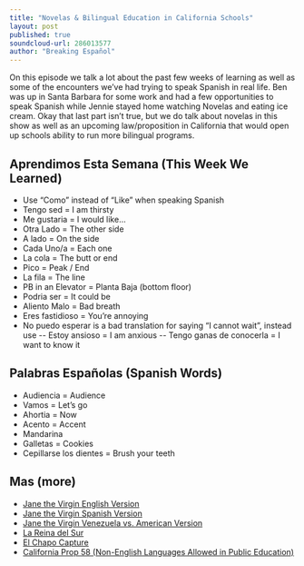 ```yaml
---
title: "Novelas & Bilingual Education in California Schools"
layout: post
published: true
soundcloud-url: 286013577
author: "Breaking Español"
---
```

On this episode we talk a lot about the past few weeks of learning as well as some of the encounters we’ve had trying to speak Spanish in real life. Ben was up in Santa Barbara for some work and had a few opportunities to speak Spanish while Jennie stayed home watching Novelas and eating ice cream. Okay that last part isn’t true, but we do talk about novelas in this show as well as an upcoming law/proposition in California that would open up schools ability to run more bilingual programs.

## Aprendimos Esta Semana (This Week We Learned)
- Use “Como” instead of “Like” when speaking Spanish
- Tengo sed = I am thirsty
- Me gustaria = I would like...
- Otra Lado = The other side
- A lado = On the side
- Cada Uno/a = Each one
- La cola = The butt or end
- Pico = Peak / End
- La fila = The line
- PB in an Elevator = Planta Baja (bottom floor)
- Podria ser = It could be
- Aliento Malo = Bad breath
- Eres fastidioso = You’re annoying
- No puedo esperar is a bad translation for saying “I cannot wait”, instead use
-- Estoy ansioso = I am anxious
-- Tengo ganas de conocerla = I want to know it

## Palabras Españolas (Spanish Words)
- Audiencia = Audience
- Vamos = Let’s go
- Ahortia = Now
- Acento = Accent
- Mandarina
- Galletas = Cookies
- Cepillarse los dientes = Brush your teeth


## Mas (more)
- [Jane the Virgin English Version](https://www.youtube.com/watch?v=O04uFgnagjQ)
- [Jane the Virgin Spanish Version](https://www.youtube.com/watch?v=synYiGR1Cpc)
- [Jane the Virgin Venezuela vs. American Version](https://www.bustle.com/articles/43782-how-is-jane-the-virgin-different-from-its-venezuelan-counterpart-let-us-count-the-ways)
- [La Reina del Sur](https://en.wikipedia.org/wiki/La_Reina_del_Sur_(telenovela))
- [El Chapo Capture](http://www.newyorker.com/magazine/2016/03/21/kate-del-castillo-sean-penn-and-el-chapo)
- [California Prop 58 (Non-English Languages Allowed in Public Education)](https://ballotpedia.org/California_Proposition_58,_Non-English_Languages_Allowed_in_Public_Education_(2016))
